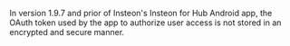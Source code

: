 In version 1.9.7 and prior of Insteon's Insteon for Hub Android app, the OAuth token used by the app to authorize user access is not stored in an encrypted and secure manner.